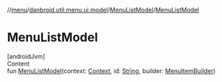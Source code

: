 //[menu](../../index.md)/[danbroid.util.menu.ui.model](../index.md)/[MenuListModel](index.md)/[MenuListModel](-menu-list-model.md)



# MenuListModel  
[androidJvm]  
Content  
fun [MenuListModel](-menu-list-model.md)(context: [Context](https://developer.android.com/reference/kotlin/android/content/Context.html), id: [String](https://kotlinlang.org/api/latest/jvm/stdlib/kotlin/-string/index.html), builder: [MenuItemBuilder](../../danbroid.util.menu/-menu-item-builder/index.md))  



